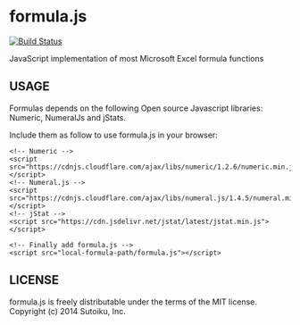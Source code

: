 formula.js
==========

[![Build Status](https://drone.io/github.com/sutoiku/formula.js/status.png)](https://drone.io/github.com/sutoiku/formula.js/latest)

JavaScript implementation of most Microsoft Excel formula functions

USAGE
-----

Formulas depends on the following Open source Javascript libraries: Numeric, NumeralJs and jStats.

Include them as follow to use formula.js in your browser:

    <!-- Numeric -->
    <script src="https://cdnjs.cloudflare.com/ajax/libs/numeric/1.2.6/numeric.min.js"></script>
    <!-- Numeral.js -->
    <script src="https://cdnjs.cloudflare.com/ajax/libs/numeral.js/1.4.5/numeral.min.js"></script>
    <!-- jStat -->
    <script src="https://cdn.jsdelivr.net/jstat/latest/jstat.min.js"></script>
    
    <!-- Finally add formula.js -->
    <script src="local-formula-path/formula.js"></script>

LICENSE
-------

formula.js is freely distributable under the terms of the MIT license.
Copyright (c) 2014 Sutoiku, Inc.
